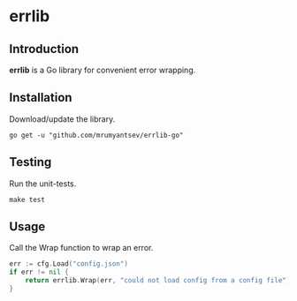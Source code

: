 # errlib

## Introduction

**errlib** is a Go library for convenient error wrapping.

## Installation

Download/update the library.

```
go get -u "github.com/mrumyantsev/errlib-go"
```

## Testing

Run the unit-tests.

```
make test
```

## Usage

Call the Wrap function to wrap an error.

``` Go
err := cfg.Load("config.json")
if err != nil {
    return errlib.Wrap(err, "could not load config from a config file")
}
```
